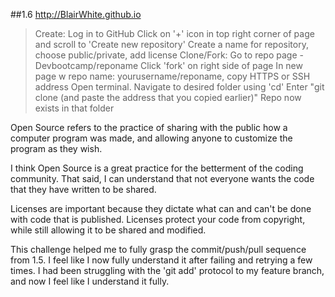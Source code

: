 ##1.6
http://BlairWhite.github.io
>Create:
Log in to GitHub
Click on '+' icon in top right corner of page and scroll to 'Create new repository'
Create a name for repository, choose public/private, add license
>Clone/Fork:
Go to repo page - Devbootcamp/reponame
Click 'fork' on right side of page
In new page w repo name: yourusername/reponame, copy HTTPS or SSH address
Open terminal. Navigate to desired folder using 'cd'
Enter "git clone (and paste the address that you copied earlier)"
Repo now exists in that folder

Open Source refers to the practice of sharing with the public how a computer program was made, and allowing anyone to customize the program as they wish.

I think Open Source is a great practice for the betterment of the coding community. That said, I can understand that not everyone wants the code that they have written to be shared.

Licenses are important because they dictate what can and can't be done with code that is published. Licenses protect your code from copyright, while still allowing it to be shared and modified.

This challenge helped me to fully grasp the commit/push/pull sequence from 1.5. I feel like I now fully understand it after failing and retrying a few times. I had been struggling with the 'git add' protocol to my feature branch, and now I feel like I understand it fully.

